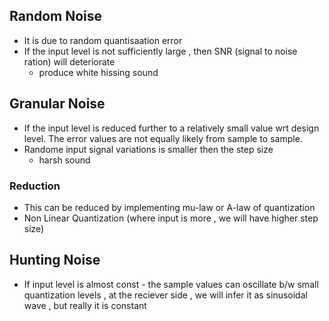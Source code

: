 ## Random Noise
- It is due to random quantisaation error
- If the input level is not sufficiently large , then SNR (signal to noise
ration) will deteriorate
  - produce white hissing sound

## Granular Noise
- If the input level is reduced further to a relatively small value wrt design
level. The error values are not equally likely from sample to sample.
- Randome input signal variations is smaller then the step size
  - harsh sound
### Reduction
- This can be reduced by implementing mu-law or A-law of quantization
- Non Linear Quantization (where input is more , we will have higher step size)

## Hunting Noise
- If input level is almost const - the sample values can oscillate b/w small
quantization levels , at the reciever side , we will infer it as sinusoidal
wave , but really it is constant
